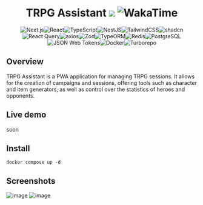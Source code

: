 
<h1 align="center">TRPG Assistant <img src="https://img.shields.io/badge/version-0.0.2-blue" /> <img src="https://wakatime.com/badge/user/053506b8-2534-4978-816c-49eb1cab4ac9/project/7201905a-aa3e-42ec-ac79-1d2df484a428.svg" alt="WakaTime" /></h1>
<p align="center"><img src="https://img.shields.io/badge/next%20js-000000?style=for-the-badge&logo=nextdotjs&logoColor=white" alt="Next.js" /><img src="https://img.shields.io/badge/React-20232A?style=for-the-badge&logo=react&logoColor=61DAFB" alt="React" /><img src="https://img.shields.io/badge/TypeScript-007ACC?style=for-the-badge&logo=typescript&logoColor=white" alt="TypeScript" /><img src="https://img.shields.io/badge/nestjs-E0234E?style=for-the-badge&logo=nestjs&logoColor=white" alt="NestJS" /><img src="https://img.shields.io/badge/Tailwind_CSS-38B2AC?style=for-the-badge&logo=tailwind-css&logoColor=white" alt="TailwindCSS" /><img src="https://img.shields.io/badge/shadcn-000?style=for-the-badge&logo=shad&logoColor=white" alt="shadcn" /><img src="https://img.shields.io/badge/React_Query-FF4154?style=for-the-badge&logo=React_Query&logoColor=white" alt="React Query"/><img src="https://img.shields.io/badge/Axios-5A29E4.svg?style=for-the-badge&logo=Axios&logoColor=white" alt="axios" /><img src="https://img.shields.io/badge/Zod-3E67B1.svg?style=for-the-badge&logo=Zod&logoColor=white" alt="Zod" /><img src="https://img.shields.io/badge/typeorm-FE0803?style=for-the-badge&logo=typeorm&logoColor=white" alt="TypeORM" /><img src="https://img.shields.io/badge/redis-%23DD0031.svg?style=for-the-badge&logo=redis&logoColor=white" alt="Redis" /><img src="https://img.shields.io/badge/PostgreSQL-4169E1.svg?style=for-the-badge&logo=PostgreSQL&logoColor=white" alt="PostgreSQL" /><img src="https://img.shields.io/badge/JSON%20Web%20Tokens-000000.svg?style=for-the-badge&logo=JSON-Web-Tokens&logoColor=white" alt="JSON Web Tokens" /><img src="https://img.shields.io/badge/Docker-2496ED.svg?style=for-the-badge&logo=Docker&logoColor=white" alt="Docker"/><img src="https://img.shields.io/badge/Turborepo-0C0606?style=for-the-badge&logo=turborepo&logoColor=EF4444" alt="Turborepo" />  </p>






<h2>Overview</h2>
<p>
TRPG Assistant is a PWA application for managing TRPG sessions. It allows for the creation of campaigns and sessions, offering tools such as character and item generators, as well as control over the statistics of heroes and opponents.
</p>

<h2>Live demo</h2>

soon 


<h2>Install</h2>

```
docker compose up -d
```

<h2>Screenshots</h2>

<p align="center">
  
![image](https://github.com/user-attachments/assets/f672918d-24d6-4aa3-b732-9231782e5f14)
![image](https://github.com/user-attachments/assets/d47ad687-959c-4686-8f38-90269f8f276f)


</p>


